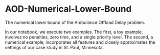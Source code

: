 # AOD-Numerical-Lower-Bound
The numerical lower bound of the Ambulance Offload Delay problem.

In our notebook, we execute two examples. The first, a toy example, involves no penalties, zero time, and a single priority level. The second, a numerical example, incorporates all features and closely approximates the settings of our case study in St. Paul, Minnesota.
